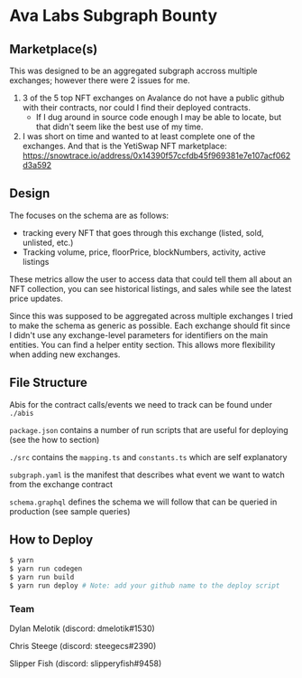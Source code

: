 # Ava Labs Subgraph Bounty

## Marketplace(s)

This was designed to be an aggregated subgraph accross multiple exchanges; however there were 2 issues for me. 

1) 3 of the 5 top NFT exchanges on Avalance do not have a public github with their contracts, nor could I find their deployed contracts.
   - If I dug around in source code enough I may be able to locate, but that didn't seem like the best use of my time.
2) I was short on time and wanted to at least complete one of the exchanges. And that is the YetiSwap NFT marketplace: https://snowtrace.io/address/0x14390f57ccfdb45f969381e7e107acf062d3a592

## Design

The focuses on the schema are as follows:

- tracking every NFT that goes through this exchange (listed, sold, unlisted, etc.)
- Tracking volume, price, floorPrice, blockNumbers, activity, active listings

These metrics allow the user to access data that could tell them all about an NFT collection, you can see historical listings, and sales while see the latest price updates.

Since this was supposed to be aggregated across multiple exchanges I tried to make the schema as generic as possible. Each exchange should fit since I didn't use any exchange-level parameters for identifiers on the main entities. You can find a helper entity section. This allows more flexibility when adding new exchanges.


## File Structure

Abis for the contract calls/events we need to track can be found under `./abis`

`package.json` contains a number of run scripts that are useful for deploying (see the how to section)

`./src` contains the `mapping.ts` and `constants.ts` which are self explanatory

`subgraph.yaml` is the manifest that describes what event we want to watch from the exchange contract

`schema.graphql` defines the schema we will follow that can be queried in production (see sample queries)

## How to Deploy

```bash
$ yarn
$ yarn run codegen
$ yarn run build
$ yarn run deploy # Note: add your github name to the deploy script
```



### Team

Dylan Melotik (discord: dmelotik#1530)

Chris Steege (discord: steegecs#2390)

Slipper Fish (discord: slipperyfish#9458)
